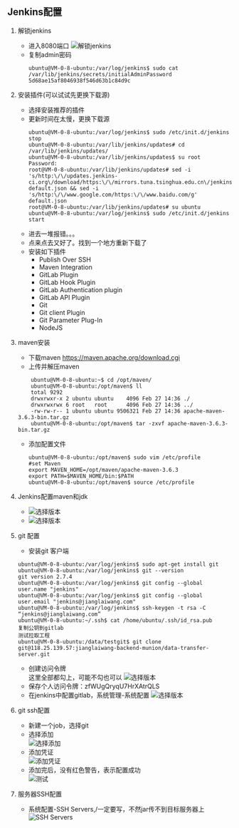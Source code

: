 ## Jenkins配置
1. 解锁jenkins
    * 进入8080端口
    ![解锁jenkins](http://xuye-private.oss-cn-shanghai.aliyuncs.com/mackdown/Jenkins/6.png)
    * 复制admin密码
        ```shell script
        ubuntu@VM-0-8-ubuntu:/var/log/jenkins$ sudo cat /var/lib/jenkins/secrets/initialAdminPassword
        5d68ae15af8046938f546d63b1c84d9c
        ```
2. 安装插件(可以试试先更换下载源)
    * 选择安装推荐的插件
    * 更新时间在太慢，更换下载源
        ```shell script
        ubuntu@VM-0-8-ubuntu:/var/log/jenkins$ sudo /etc/init.d/jenkins stop
        ubuntu@VM-0-8-ubuntu:/var/lib/jenkins/updates# cd /var/lib/jenkins/updates/
        ubuntu@VM-0-8-ubuntu:/var/lib/jenkins/updates$ su root
        Password: 
        root@VM-0-8-ubuntu:/var/lib/jenkins/updates# sed -i 's/http:\/\/updates.jenkins-ci.org\/download/https:\/\/mirrors.tuna.tsinghua.edu.cn\/jenkins/g' default.json && sed -i 's/http:\/\/www.google.com/https:\/\/www.baidu.com/g' default.json
        root@VM-0-8-ubuntu:/var/lib/jenkins/updates# su ubuntu
        ubuntu@VM-0-8-ubuntu:/var/log/jenkins$ sudo /etc/init.d/jenkins start
        ```
    * 进去一堆报错。。。
    * 点来点去又好了。找到一个地方重新下载了
    * 安装如下插件
        * Publish Over SSH
        * Maven Integration
        * GitLab Plugin
        * GitLab Hook Plugin
        * GitLab Authentication plugin
        * GitLab API Plugin
        * Git
        * Git client Plugin
        * Git Parameter Plug-In
        * NodeJS
3. maven安装
    * 下载maven  https://maven.apache.org/download.cgi
    * 上传并解压maven
    ```shell script
        ubuntu@VM-0-8-ubuntu:~$ cd /opt/maven/
        ubuntu@VM-0-8-ubuntu:/opt/maven$ ll
        total 9292
        drwxrwxr-x 2 ubuntu ubuntu    4096 Feb 27 14:36 ./
        drwxrwxrwx 6 root   root      4096 Feb 27 14:36 ../
        -rw-rw-r-- 1 ubuntu ubuntu 9506321 Feb 27 14:36 apache-maven-3.6.3-bin.tar.gz
        ubuntu@VM-0-8-ubuntu:/opt/maven$ tar -zxvf apache-maven-3.6.3-bin.tar.gz 
    ```
    * 添加配置文件
        ```shell script
        ubuntu@VM-0-8-ubuntu:/opt/maven$ sudo vim /etc/profile
        #set Maven
        export MAVEN_HOME=/opt/maven/apache-maven-3.6.3
        export PATH=$MAVEN_HOME/bin:$PATH
        ubuntu@VM-0-8-ubuntu:/opt/maven$ source /etc/profile
        ```
4. Jenkins配置maven和jdk
    * ![选择版本](http://xuye-private.oss-cn-shanghai.aliyuncs.com/mackdown/Jenkins/7.png)
    * ![选择版本](http://xuye-private.oss-cn-shanghai.aliyuncs.com/mackdown/Jenkins/8.png)
5. git 配置
    * 安装git 客户端
    ```shell script
    ubuntu@VM-0-8-ubuntu:/var/log/jenkins$ sudo apt-get install git
    ubuntu@VM-0-8-ubuntu:/var/log/jenkins$ git --version
    git version 2.7.4
    ubuntu@VM-0-8-ubuntu:/var/log/jenkins$ git config --global user.name "jenkins"
    ubuntu@VM-0-8-ubuntu:/var/log/jenkins$ git config --global user.email "jenkins@jianglaiwang.com"
    ubuntu@VM-0-8-ubuntu:/var/log/jenkins$ ssh-keygen -t rsa -C “jenkins@jianglaiwang.com”
    ubuntu@VM-0-8-ubuntu:~/.ssh$ cat /home/ubuntu/.ssh/id_rsa.pub
    复制公钥到gitlab
    测试拉取工程
    ubuntu@VM-0-8-ubuntu:/data/testgit$ git clone git@118.25.139.57:jianglaiwang-backend-munion/data-transfer-server.git
    ```
    * 创建访问令牌
      <br>这里全部都勾上，可能不勾也可以
      ![选择版本](http://xuye-private.oss-cn-shanghai.aliyuncs.com/mackdown/Jenkins/10.png)
    * 保存个人访问令牌：zfWUgQryqU7HrXAtrQLS
    * 在jenkins中配置gitlab，系统管理-系统配置
    ![选择版本](http://xuye-private.oss-cn-shanghai.aliyuncs.com/mackdown/Jenkins/11.png)
6. git ssh配置
    * 新建一个job，选择git
    * 选择添加
    <br>![选择添加](http://xuye-private.oss-cn-shanghai.aliyuncs.com/mackdown/Jenkins/12.png)
    * 添加凭证
    <br>![添加凭证](http://xuye-private.oss-cn-shanghai.aliyuncs.com/mackdown/Jenkins/13.png)
    * 添加完后，没有红色警告，表示配置成功
    <br>![测试](http://xuye-private.oss-cn-shanghai.aliyuncs.com/mackdown/Jenkins/14.png)
    
7. 服务器SSH配置
    * 系统配置-SSH Servers,/一定要写，不然jar传不到目标服务器上
    <br>![SSH Servers](http://xuye-private.oss-cn-shanghai.aliyuncs.com/mackdown/Jenkins/31.png)